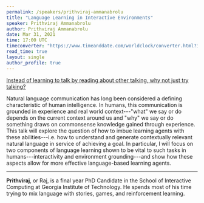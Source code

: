 ```yaml
---
permalink: /speakers/prithviraj-ammanabrolu
title: "Language Learning in Interactive Environments"
speaker: Prithviraj Ammanabrolu
author: Prithviraj Ammanabrolu
date: Mar 31, 2021
time: 17:00 UTC
timeconverter: "https://www.timeanddate.com/worldclock/converter.html?iso=20210331T140000&p1=1440&p2=224&p3=179&p4=136&p5=676&p6=33&p7=152"
read_time: true
layout: single
author_profile: true
---
```


<a href="https://lolmythesis.com/" class="one-line">Instead of learning to talk by reading about other talking, why not just try talking?</a>

Natural language communication has long been considered a defining characteristic of human intelligence. In humans, this communication is grounded in experience and real world context---"what" we say or do depends on the current context around us and "why" we say or do something draws on commonsense knowledge gained through experience. This talk will explore the question of how to imbue learning agents with these abilities---i.e. how to understand and generate contextually relevant natural language in service of achieving a goal. In particular, I will focus on two components of language learning shown to be vital to such tasks in humans---interactivity and environment grounding---and show how these aspects allow for more effective language-based learning agents.

<hr>

**Prithviraj**, or Raj, is a final year PhD Candidate in the School of Interactive Computing at Georgia Institute of Technology. He spends most of his time trying to mix language with stories, games, and reinforcement learning.
